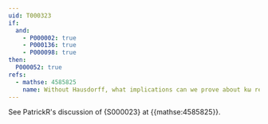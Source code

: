 ```yaml
---
uid: T000323
if:
  and:
    - P000002: true
    - P000136: true
    - P000098: true
then:
  P000052: true
refs:
  - mathse: 4585825
    name: Without Hausdorff, what implications can we prove about kω related to other covering properties?
---
```


See PatrickR's discussion of {S000023} at {{mathse:4585825}}.
